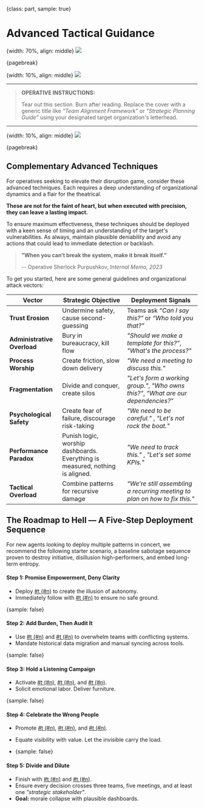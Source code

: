{class: part, sample: true}
# Advanced Tactical Guidance

{width: 70%, align: middle}
![](divider_combinations.png)

{pagebreak}

{width: 10%, align: middle}
![](ossd_logo_trans.png)

---

> **OPERATIVE INSTRUCTIONS:**   
> 
> Tear out this section. Burn after reading. Replace the cover with a generic title like _“Team Alignment Framework”_ or _“Strategic Planning
Guide”_ using your designated target organization's letterhead.

---

{width: 10%, align: middle}
![](ossd_logo_trans.png)

{pagebreak}

## Complementary Advanced Techniques

For operatives seeking to elevate their disruption game, consider these advanced techniques. Each requires a deep understanding of organizational dynamics and a flair for the theatrical.

**These are not for the faint of heart, but when executed with precision, they can leave a lasting impact.**

To ensure maximum effectiveness, these techniques should be deployed with a keen sense of timing and an understanding of the target's vulnerabilities. As always, maintain plausible deniability and avoid any actions that could lead to immediate detection or backlash.

> __"When you can’t break the system, make it break itself."__  
> 
> -- Operative Sherlock Purpushkov, *Internal Memo, 2023*

To get you started, here are some general guidelines and organizational attack vectors:

| Vector                      | Strategic Objective                                                           | Deployment Signals                                                                  |
|-----------------------------|-------------------------------------------------------------------------------|-------------------------------------------------------------------------------------|
| **Trust Erosion**	          | Undermine safety, cause second-guessing                                       | Teams ask _“Can I say this?”_ or _“Who told you that?”_                             |
| **Administrative Overload** | Bury in bureaucracy, kill flow                                                | _"Should we make a template for this?”_, _"What's the process?"_                    |
| **Process Worship**         | Create friction, slow down delivery                                           | _"We need a meeting to discuss this."_                                              |
| **Fragmentation**           | Divide and conquer, create silos                                              | _"Let's form a working group."_, _"Who owns this?"_, _"What are our dependencies?"_ |
| **Psychological Safety**    | Create fear of failure, discourage risk-taking                                | _"We need to be careful."_ , _"Let's not rock the boat."_                           |
| **Performance Paradox**     | Punish logic, worship dashboards. Everything is measured, nothing is aligned. | _"We need to track this."_ , _"Let's set some KPIs."_                               |
| **Tactical Overload**       | Combine patterns for recursive damage                                         | _“We’re still assembling a recurring meeting to plan on how to fix this."_          | 

## The Roadmap to Hell — A Five-Step Deployment Sequence

For new agents looking to deploy multiple patterns in concert, we recommend the following starter scenario, a baseline sabotage sequence proven to destroy initiative, disillusion high-performers, and embed long-term entropy.

#### Step 1: Promise Empowerment, Deny Clarity

- Deploy [#t (#n)](#empowerment_by_ambiguity) to create the illusion of autonomy.
- Immediately follow with [#t (#n)](#rotating_accountability) to ensure no safe ground.

{sample: false}
#### Step 2: Add Burden, Then Audit It

- Use [#t (#n)](#track_and_trash) and [#t (#n)](#track_all_allign_nothing) to overwhelm teams with conflicting systems.
- Mandate historical data migration and manual syncing across tools.

{sample: false}
#### Step 3: Hold a Listening Campaign

- Activate [#t (#n)](#weaponize_the_360), [#t (#n)](#support_and_ambush), and [#t (#n)](#air_hockey_culture).
- Solicit emotional labor. Deliver furniture.

{sample: false}
#### Step 4: Celebrate the Wrong People

- Promote [#t (#n)](#promote_paperclip_closer), [#t (#n)](#crisis_over_prevention), and [#t (#n)](#trap_the_trainer).
- Equate visibility with value. Let the invisible carry the load.

- {sample: false}
#### Step 5: Divide and Dilute

- Finish with [#t (#n)](#divide_and_distract) and [#t (#n)](#man_in_the_middle).
- Ensure every decision crosses three teams, five meetings, and at least one _"strategic stakeholder"_.
- **Goal:** morale collapse with plausible dashboards.

